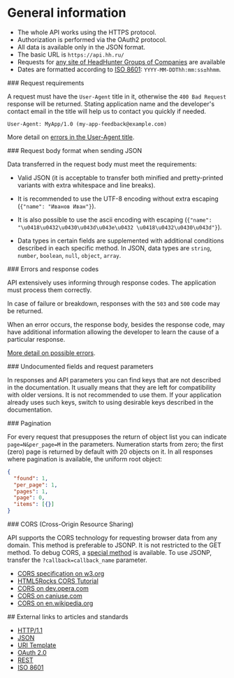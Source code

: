 # General information

* The whole API works using the HTTPS protocol.
* Authorization is performed via the OAuth2 protocol.
* All data is available only in the JSON format.
* The basic URL is `https://api.hh.ru/`
* Requests for [any site of HeadHunter Groups of Companies](hosts.md)
  are available
* <a name="date-format"/> Dates are formatted according to
  [ISO 8601](http://en.wikipedia.org/wiki/ISO_8601): `YYYY-MM-DDThh:mm:ss±hhmm`.


<a name="request-requirements" />
### Request requirements

A request must have the `User-Agent` title in it, otherwise the
`400 Bad Request` response will be returned. Stating application name and
the developer's contact email in the title will help us to contact you quickly
if needed.

```
User-Agent: MyApp/1.0 (my-app-feedback@example.com)
```

More detail on [errors in the User-Agent title](errors.md#user-agent).


<a name="request-body" />
### Request body format when sending JSON

Data transferred in the request body must meet the requirements:

* Valid JSON (it is acceptable to transfer both minified and
  pretty-printed variants with extra whitespace and line breaks).

* It is recommended to use the UTF-8 encoding without extra escaping
  (`{"name": "Иванов Иван"}`).

* It is also possible to use the ascii encoding with escaping
  (`{"name": "\u0418\u0432\u0430\u043d\u043e\u0432 \u0418\u0432\u0430\u043d"}`).

* Data types in certain fields are supplemented with additional conditions
  described in each specific method. In JSON, data types are `string`, `number`,
  `boolean`, `null`, `object`, `array`.


<a name="errors-and-codes" />
### Errors and response codes

API extensively uses informing through response codes.
The application must process them correctly.

In case of failure or breakdown, responses with the `503` and `500` code may be
returned.

When an error occurs, the response body, besides the response code,
may have additional information allowing the developer
to learn the cause of a particular response.

[More detail on possible errors](errors.md).


<a name="deprecated" />
### Undocumented fields and request parameters

In responses and API parameters you can find keys that are not described in the
documentation. It usually means that they are left for compatibility with older
versions. It is not recommended to use them. If your application already uses
such keys, switch to using desirable keys described in the documentation.


<a name="pagination" />
### Pagination

For every request that presupposes the return of object list you can indicate
`page=N&per_page=M` in the parameters. Numeration starts from zero; the first
(zero) page is returned by default with 20 objects on it. In all responses where
pagination is available, the uniform root object:

```json
{
  "found": 1,
  "per_page": 1,
  "pages": 1,
  "page": 0,
  "items": [{}]
}
```

<a name="cors" />
### CORS (Cross-Origin Resource Sharing)

API supports the CORS technology for requesting browser data from any domain.
This method is preferable to JSONP. It is not restricted to the GET method. To
debug CORS, a [special method](cors.md) is available. To use JSONP, transfer the
`?callback=callback_name` parameter.

* [CORS specification on w3.org](http://www.w3.org/TR/cors/)
* [HTML5Rocks CORS Tutorial](http://www.html5rocks.com/en/tutorials/cors/)
* [CORS on dev.opera.com](http://dev.opera.com/articles/view/dom-access-control-using-cross-origin-resource-sharing/)
* [CORS on caniuse.com](http://caniuse.com/#feat=cors)
* [CORS on en.wikipedia.org](http://en.wikipedia.org/wiki/Cross-origin_resource_sharing)


<a name="links" />
## External links to articles and standards

* [HTTP/1.1](http://tools.ietf.org/html/rfc2616)
* [JSON](http://json.org/)
* [URI Template](http://tools.ietf.org/html/rfc6570)
* [OAuth 2.0](http://tools.ietf.org/html/rfc6749)
* [REST](http://www.ics.uci.edu/~fielding/pubs/dissertation/rest_arch_style.htm)
* [ISO 8601](http://en.wikipedia.org/wiki/ISO_8601)
